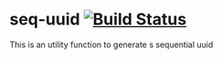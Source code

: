 # seq-uuid [![Build Status](https://travis-ci.org/ywchang/seq-uuid.svg?branch=master)](https://travis-ci.org/ywchang/seq-uuid)
This is an utility function to generate s sequential uuid

